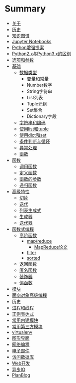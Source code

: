 # Summary

* [关于](README.md)
* [历史](li-shi.md)
* [知识图谱](zhi-shi-tu-pu.md)
* [Jupyter Notebooks](jupyter-notebooks.md)
* [Python增强提案](pythonzeng-qiang-ti-an.md)
* [Python2.x与Python3.x的区别](python2xyu-python3-x-de-qu-bie.md)
* [选项和参数](xuan-xiang-he-can-shu.md)
* [基础](Chapter_01.md)
  * [数据类型](shu-ju-lei-xing.md)
    * [变量和常量](shu-ju-lei-xing/bian-liang-he-chang-liang.md)
    * Number数字
    * String字符串
    * List列表
    * Tuple元组
    * Set集合
    * Dictionary字段
  * [字符串和编码](Article_01_02.md)
  * [使用list和tuple](Article_01_03.md)
  * [使用dict和set](Article_01_06.md)
  * [条件判断与循环](Article_01_04.md)
  * [异常处理](yi-chang-chu-li.md)
  * [函数](han-shu.md)
* [函数](Chapter_02.md)
  * [调用函数](Article_02_01.md)
  * [定义函数](Article_02_02.md)
  * [函数的参数](Article_02_03.md)
  * [递归函数](Article_02_04.md)
* [高级特性](Chapter_03.md)
  * [切片](Chapter_03/qie-pian.md)
  * [迭代](Chapter_03/die-dai.md)
  * [列表生成式](Chapter_03/lie-biao-sheng-cheng-qi.md)
  * [生成器](Chapter_03/sheng-cheng-qi.md)
  * [迭代器](Chapter_03/die-dai-qi.md)
* [函数式编程](Chapter_04.md)
  * [高阶函数](Chapter_04/gao-jie-han-shu.md)
    * [map/reduce](Chapter_04/gao-jie-han-shu/mapreduce.md)
      * [MapReduce论文](Chapter_04/gao-jie-han-shu/mapreduce/mapreducelun-wen.md)
    * [filter](Chapter_04/gao-jie-han-shu/mapreduce/filter.md)
    * [sorted](Chapter_04/gao-jie-han-shu/sorted.md)
  * [返回函数](Chapter_04/fan-hui-han-shu.md)
  * [匿名函数](Chapter_04/ni-ming-han-shu.md)
  * [装饰器](Chapter_04/zhuang-shi-qi.md)
  * [偏函数](Chapter_04/pian-han-shu.md)
* [模块](mo-kuai.md)
* [面向对象高级编程](mian-xiang-dui-xiang-gao-ji-bian-cheng.md)
* 历史
* [进程和线程](jin-cheng-he-xian-cheng.md)
* [正则表达式](zheng-ze-biao-da-shi.md)
* [常用内建模块](chang-yong-nei-jian-mo-kuai.md)
* [常用第三方模块](chang-yong-di-san-fang-mo-kuai.md)
* [virtualenv](virtualenv.md)
* [图形界面](tu-xing-jie-mian.md)
* [网络编程](wang-luo-bian-cheng.md)
* [电子邮件](dian-zi-you-jian.md)
* [访问数据库](fang-wen-shu-ju-ku.md)
* [Web开发](webkai-fa.md)
* [异步IO](yi-bu-io.md)
* [PlanBlog](planblog.md)

